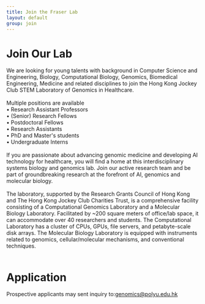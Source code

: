 ```yaml
---
title: Join the Fraser Lab
layout: default
group: join
---
```


# Join Our Lab
We are looking for young talents with background in Computer Science and Engineering, Biology, Computational Biology, Genomics, Biomedical Engineering, Medicine and related disciplines to join the Hong Kong Jockey Club STEM Laboratory of Genomics in Healthcare.
<br>
<br>
Multiple positions are available
<br>
• Research Assistant Professors
<br>
• (Senior) Research Fellows
<br>
• Postdoctoral Fellows
<br>
• Research Assistants
<br>
• PhD and Master's students
<br>
• Undergraduate Interns
<br>
<br>
If you are passionate about advancing genomic medicine and developing AI technology for healthcare, you will find a home at this interdisciplinary systems biology and genomics lab. Join our active research team and be part of groundbreaking research at the forefront of AI, genomics and molecular biology.
<br>
<br>
The laboratory, supported by the Research Grants Council of Hong Kong and The Hong Kong Jockey Club Charities Trust, is a comprehensive facility consisting of a Computational Genomics Laboratory and a Molecular Biology Laboratory. Facilitated by ~200 square meters of office/lab space, it can accommodate over 40 researchers and students. The Computational Laboratory has a cluster of CPUs, GPUs, file servers, and petabyte-scale disk arrays. The Molecular Biology Laboratory is equipped with instruments related to genomics, cellular/molecular mechanisms, and conventional techniques.
<br>
<br>

# Application
Prospective applicants may sent inquiry to:genomics@polyu.edu.hk
